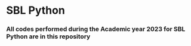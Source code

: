 # SBL Python
 ### All codes performed during the Academic year 2023 for SBL Python are in this repository

